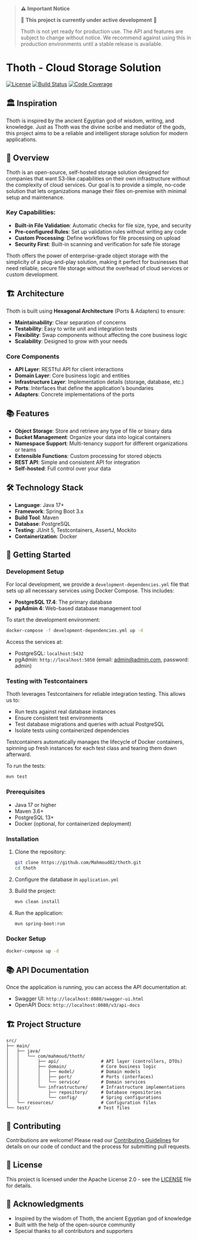 > **⚠️ Important Notice**
> 
> 🚧 **This project is currently under active development** 🚧
> 
> Thoth is not yet ready for production use. The API and features are subject to change without notice. We recommend against using this in production environments until a stable release is available.

# Thoth - Cloud Storage Solution

[![License](https://img.shields.io/badge/License-Apache%202.0-blue.svg)](https://opensource.org/licenses/Apache-2.0)
[![Build Status](https://github.com/Mahmoud02/thoth/actions/workflows/build.yml/badge.svg)](https://github.com/Mahmoud02/thoth/actions)
[![Code Coverage](https://codecov.io/gh/Mahmoud02/thoth/branch/main/graph/badge.svg)](https://codecov.io/gh/Mahmoud02/thoth)

## 🏛️ Inspiration

Thoth is inspired by the ancient Egyptian god of wisdom, writing, and knowledge. Just as Thoth was the divine scribe and mediator of the gods, this project aims to be a reliable and intelligent storage solution for modern applications.

## 🚀 Overview

Thoth is an open-source, self-hosted storage solution designed for companies that want S3-like capabilities on their own infrastructure without the complexity of cloud services. Our goal is to provide a simple, no-code solution that lets organizations manage their files on-premise with minimal setup and maintenance.

### Key Capabilities:
- **Built-in File Validation**: Automatic checks for file size, type, and security
- **Pre-configured Rules**: Set up validation rules without writing any code
- **Custom Processing**: Define workflows for file processing on upload
- **Security First**: Built-in scanning and verification for safe file storage

Thoth offers the power of enterprise-grade object storage with the simplicity of a plug-and-play solution, making it perfect for businesses that need reliable, secure file storage without the overhead of cloud services or custom development.

## 🏗️ Architecture

Thoth is built using **Hexagonal Architecture** (Ports & Adapters) to ensure:

- **Maintainability**: Clear separation of concerns
- **Testability**: Easy to write unit and integration tests
- **Flexibility**: Swap components without affecting the core business logic
- **Scalability**: Designed to grow with your needs

### Core Components

- **API Layer**: RESTful API for client interactions
- **Domain Layer**: Core business logic and entities
- **Infrastructure Layer**: Implementation details (storage, database, etc.)
- **Ports**: Interfaces that define the application's boundaries
- **Adapters**: Concrete implementations of the ports

## 📚 Features

- **Object Storage**: Store and retrieve any type of file or binary data
- **Bucket Management**: Organize your data into logical containers
- **Namespace Support**: Multi-tenancy support for different organizations or teams
- **Extensible Functions**: Custom processing for stored objects
- **REST API**: Simple and consistent API for integration
- **Self-hosted**: Full control over your data

## 🛠️ Technology Stack

- **Language**: Java 17+
- **Framework**: Spring Boot 3.x
- **Build Tool**: Maven
- **Database**: PostgreSQL
- **Testing**: JUnit 5, Testcontainers, AssertJ, Mockito
- **Containerization**: Docker

## 🚀 Getting Started

### Development Setup

For local development, we provide a `development-dependencies.yml` file that sets up all necessary services using Docker Compose. This includes:

- **PostgreSQL 17.4**: The primary database
- **pgAdmin 4**: Web-based database management tool

To start the development environment:

```bash
docker-compose -f development-dependencies.yml up -d
```

Access the services at:
- PostgreSQL: `localhost:5432`
- pgAdmin: `http://localhost:5050` (email: admin@admin.com, password: admin)

### Testing with Testcontainers

Thoth leverages Testcontainers for reliable integration testing. This allows us to:

- Run tests against real database instances
- Ensure consistent test environments
- Test database migrations and queries with actual PostgreSQL
- Isolate tests using containerized dependencies

Testcontainers automatically manages the lifecycle of Docker containers, spinning up fresh instances for each test class and tearing them down afterward.

To run the tests:

```bash
mvn test
```

### Prerequisites

- Java 17 or higher
- Maven 3.6+
- PostgreSQL 13+
- Docker (optional, for containerized deployment)

### Installation

1. Clone the repository:
   ```bash
   git clone https://github.com/Mahmoud02/thoth.git
   cd thoth
   ```

2. Configure the database in `application.yml`

3. Build the project:
   ```bash
   mvn clean install
   ```

4. Run the application:
   ```bash
   mvn spring-boot:run
   ```

### Docker Setup

```bash
docker-compose up -d
```

## 📚 API Documentation

Once the application is running, you can access the API documentation at:
- Swagger UI: `http://localhost:8080/swagger-ui.html`
- OpenAPI Docs: `http://localhost:8080/v3/api-docs`

## 🏗️ Project Structure

```
src/
├── main/
│   ├── java/
│   │   └── com/mahmoud/thoth/
│   │       ├── api/                # API layer (controllers, DTOs)
│   │       ├── domain/             # Core business logic
│   │       │   ├── model/          # Domain models
│   │       │   ├── port/           # Ports (interfaces)
│   │       │   └── service/        # Domain services
│   │       └── infrastructure/     # Infrastructure implementations
│   │           ├── repository/     # Database repositories
│   │           └── config/         # Spring configurations
│   └── resources/                  # Configuration files
└── test/                          # Test files
```

## 🤝 Contributing

Contributions are welcome! Please read our [Contributing Guidelines](CONTRIBUTING.md) for details on our code of conduct and the process for submitting pull requests.

## 📄 License

This project is licensed under the Apache License 2.0 - see the [LICENSE](LICENSE) file for details.

## 🙏 Acknowledgments

- Inspired by the wisdom of Thoth, the ancient Egyptian god of knowledge
- Built with the help of the open-source community
- Special thanks to all contributors and supporters
